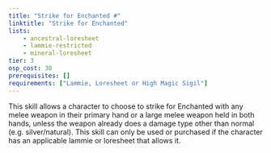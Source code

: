 ```yaml
---
title: "Strike for Enchanted #"
linktitle: "Strike for Enchanted"
lists:
    - ancestral-loresheet
    - lammie-restricted
    - mineral-loresheet
tier: 3
osp_cost: 30
prerequisites: []
requirements: ["Lammie, Loresheet or High Magic Sigil"]
---
```

This skill allows a character to choose to strike for Enchanted with any melee weapon in their primary hand or a large melee weapon held in both hands, unless the weapon already does a damage type other than normal (e.g. silver/natural). This skill can only be used or purchased if the character has an applicable lammie or loresheet that allows it.